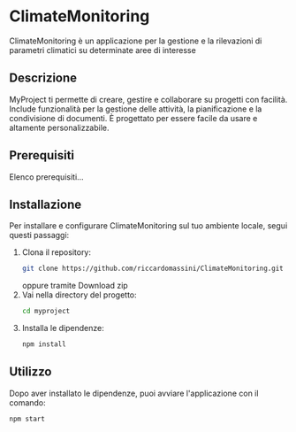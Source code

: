 # ClimateMonitoring

ClimateMonitoring è un applicazione per la gestione e la rilevazioni di parametri climatici su determinate aree di interesse

## Descrizione

MyProject ti permette di creare, gestire e collaborare su progetti con facilità. Include funzionalità per la gestione delle attività, la pianificazione e la condivisione di documenti. È progettato per essere facile da usare e altamente personalizzabile.

## Prerequisiti
Elenco prerequisiti...

## Installazione

Per installare e configurare ClimateMonitoring sul tuo ambiente locale, segui questi passaggi:

1. Clona il repository:
    ```bash
    git clone https://github.com/riccardomassini/ClimateMonitoring.git
    ```
    oppure tramite Download zip
2. Vai nella directory del progetto:
    ```bash
    cd myproject
    ```
3. Installa le dipendenze:
    ```bash
    npm install
    ```

## Utilizzo

Dopo aver installato le dipendenze, puoi avviare l'applicazione con il comando:

```bash
npm start
